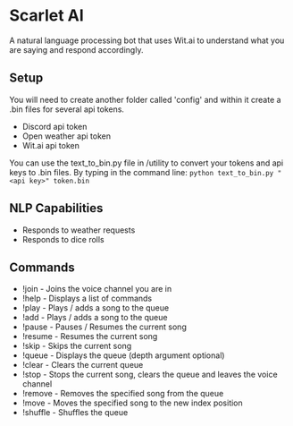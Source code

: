 # Scarlet AI
 
A natural language processing bot that uses Wit.ai to understand what you are saying and respond accordingly.

## Setup
You will need to create another folder called 'config' and within it create a .bin files for several api tokens. 
* Discord api token
* Open weather api token
* Wit.ai api token

You can use the text_to_bin.py file in /utility to convert your tokens and api keys to .bin files. By typing in the command line:
```python text_to_bin.py "<api key>" token.bin```

## NLP Capabilities
* Responds to weather requests
* Responds to dice rolls

## Commands
* !join - Joins the voice channel you are in
* !help - Displays a list of commands
* !play <youtube url> - Plays / adds a song to the queue
* !add <youtube url> - Plays / adds a song to the queue
* !pause - Pauses / Resumes the current song
* !resume - Resumes the current song
* !skip - Skips the current song
* !queue <depth> - Displays the queue (depth argument optional)
* !clear - Clears the current queue
* !stop - Stops the current song, clears the queue and leaves the voice channel
* !remove <index> - Removes the specified song from the queue
* !move <index> <new index> - Moves the specified song to the new index position
* !shuffle - Shuffles the queue